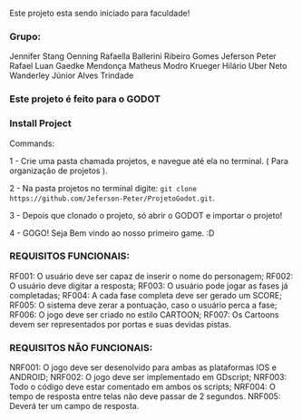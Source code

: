 Este projeto esta sendo iniciado para faculdade!

### Grupo:
Jennifer Stang Oenning
Rafaella Ballerini Ribeiro Gomes
Jeferson Peter
Rafael Luan Gaedke Mendonça
Matheus Modro Krueger
Hilário Uber Neto
Wanderley Júnior Alves Trindade

### Este projeto é feito para o GODOT

### Install Project

Commands:

1 - Crie uma pasta chamada projetos, e navegue até ela no terminal. ( Para organização de projetos ).

2 - Na pasta projetos no terminal digite: `git clone https://github.com/Jeferson-Peter/ProjetoGodot.git`.

3 - Depois que clonado o projeto, só abrir o GODOT e importar o projeto! 

4 - GOGO! Seja Bem vindo ao nosso primeiro game. :D

### REQUISITOS FUNCIONAIS:
RF001: O usuário deve ser capaz de inserir o nome do personagem;
RF002: O usuário deve digitar a resposta;
RF003: O usuário pode jogar as fases já completadas;
RF004: A cada fase completa deve ser gerado um SCORE;
RF005: O sistema deve zerar a pontuação, caso o usuário perca a fase;
RF006: O jogo deve ser criado no estilo CARTOON;
RF007: Os Cartoons devem ser representados por portas e suas devidas pistas.

### REQUISITOS NÃO FUNCIONAIS:
NRF001: O jogo deve ser desenolvido para ambas as plataformas IOS e ANDROID;
NRF002: O jogo deve ser implementado em GDscript;
NRF003: Todo o código deve estar comentado em ambos os scripts;
NRF004: O tempo de resposta entre telas não deve passar de 2 segundos.
NRF005: Deverá ter um campo de resposta.
